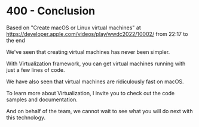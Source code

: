 # 400 - Conclusion

Based on "Create macOS or Linux virtual machines" at https://developer.apple.com/videos/play/wwdc2022/10002/ from 22:17 to the end

We've seen that creating virtual machines has never been simpler.

With Virtualization framework, you can get virtual machines running with just a few lines of code.

We have also seen that virtual machines are ridiculously fast on macOS.

To learn more about Virtualization, I invite you to check out the code samples and documentation.

And on behalf of the team, we cannot wait to see what you will do next with this technology.
